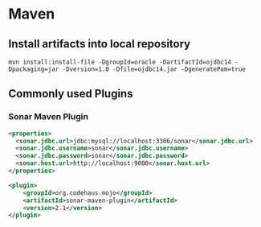 # Maven

## Install artifacts into local repository

`mvn install:install-file -DgroupId=oracle -DartifactId=ojdbc14 -Dpackaging=jar -Dversion=1.0 -Dfile=ojdbc14.jar -DgeneratePom=true`

## Commonly used Plugins

### Sonar Maven Plugin

``` xml
<properties>
  <sonar.jdbc.url>jdbc:mysql://localhost:3306/sonar</sonar.jdbc.url>
  <sonar.jdbc.username>sonar</sonar.jdbc.username>
  <sonar.jdbc.password>sonar</sonar.jdbc.password>
  <sonar.host.url>http://localhost:9000</sonar.host.url>
</properties>

<plugin>
    <groupId>org.codehaus.mojo</groupId>
    <artifactId>sonar-maven-plugin</artifactId>
    <version>2.1</version>
</plugin>
```
